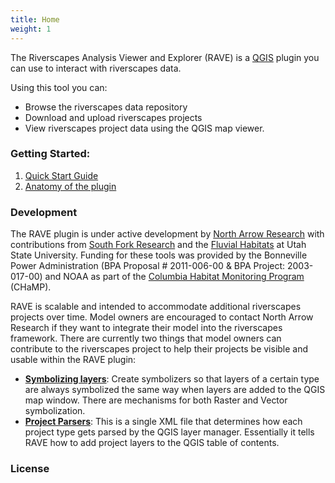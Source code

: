 ```yaml
---
title: Home
weight: 1
---
```


The Riverscapes Analysis Viewer and Explorer (RAVE) is a [QGIS](http://www.qgis.org/en/site/) plugin you can use to interact with riverscapes data.

Using this tool you can:

* Browse the riverscapes data repository
* Download and upload riverscapes projects
* View riverscapes project data using the QGIS map viewer.

### Getting Started: 

1. [Quick Start Guide](quickstart.html)
2. [Anatomy of the plugin](anatomy.html)

### Development

The RAVE plugin is under active development by [North Arrow Research](http://northarrowresearch.com) with contributions from [South Fork Research](http://southforkresearch.org) and the [Fluvial Habitats](http://fluvialhabitats.org) at Utah State University. Funding for these tools was provided by the Bonneville Power Administration (BPA Proposal # 2011-006-00 & BPA Project: 2003-017-00) and NOAA as part of the [Columbia Habitat Monitoring Program](http://www.champmonitoring.org/) (CHaMP).

RAVE is scalable and intended to accommodate additional riverscapes projects over time. Model owners are encouraged to contact North Arrow Research if they want to integrate their model into the riverscapes framework. There are currently two things that model owners can contribute to the riverscapes project to help their projects be visible and usable within the RAVE plugin:

* **[Symbolizing layers](Development/symbolizers.html)**: Create symbolizers so that layers of a certain type are always symbolized the same way when layers are added to the QGIS map window. There are mechanisms for both Raster and Vector symbolization.
* **[Project Parsers](Development/businesslogic.html)**: This is a single XML file that determines how each project type gets parsed by the QGIS layer manager. Essentially it tells RAVE how to add project layers to the QGIS table of contents.

### License




